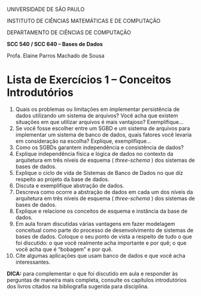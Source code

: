UNIVERSIDADE DE SÃO PAULO

INSTITUTO DE CIÊNCIAS MATEMÁTICAS E DE COMPUTAÇÃO

DEPARTAMENTO DE CIÊNCIAS DE COMPUTAÇÃO

**SCC 540 / SCC  640  – Bases de Dados**

Profa. Elaine Parros Machado de Sousa

# Lista de Exercícios 1 – Conceitos Introdutórios

1. Quais  os  problemas ou  limitações em  implementar  persistência  de  dados utilizando um sistema de arquivos?  Você acha que existem situações em que utilizar arquivos é mais vantajoso?  Exemplifique...
2. Se  você  fosse  escolher  entre  um  SGBD  e  um  sistema  de  arquivos  para implementar  um  sistema  de  banco  de  dados,  quais  fatores  você  levaria  em consideração na escolha? Explique, exemplifique...
3. Como os SGBDs garantem independência e consistência de dados?
4. Explique independência física e lógica de dados no contexto da arquitetura em três níveis de esquema ( _three-schema_ ) dos sistemas de bases de dados.
5. Explique o ciclo de vida de Sistemas de Banco de Dados no que diz respeito ao projeto da base de dados.  
6. Discuta e exemplifique abstração de dados.
7. Descreva  como  ocorre  a  abstração  de  dados  em  cada  um  dos  níveis  da arquitetura em três níveis de esquema ( _three-schema_ ) dos sistemas de bases de dados.
8. Explique e relacione os conceitos de esquema e instância da base de dados.
9. Em  aula  foram  discutidas  várias  vantagens  em  fazer  modelagem  conceitual como parte do processo de desenvolvimento de sistemas de bases de dados. Coloque o seu ponto de vista a respeito de tudo o que foi discutido: o que você realmente acha importante e por quê; o que você acha que é “bobagem” e por quê.
10. Cite  algumas  aplicações  que  usam  banco  de  dados  e  que  você  acha interessantes.

**DICA:** para complementar o que foi discutido em aula e responder às perguntas de maneira  mais  completa, consulte os  capítulos  introdutórios  dos  livros  citados  na bibliografia sugerida para disciplina.
